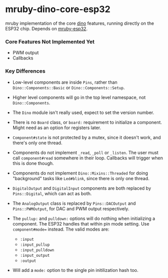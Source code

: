# mruby-dino-core-esp32

mruby implementation of the core [dino](https://github.com/austinbv/dino) features, running directly on the ESP32 chip. Depends on [mruby-esp32](https://github.com/mruby-esp32).


### Core Features Not Implemented Yet

* PWM output
* Callbacks


### Key Differences

* Low-level components are inside `Pins`, rather than `Dino::Components::Basic` or `Dino::Components::Setup`.
* Higher level components will go in the top level namespace, not `Dino::Components`.
* The `Dino` module isn't really used, expect to set the version number.
* There is no `Board` class, or `board:` requirement to initialize a component. Might need as an option for registers later.
* `Component#state` is not protected by a mutex, since it doesn't work, and there's only one thread.
* Components do not implement `_read`, `_poll` or `_listen`. The user must call `component#read` somewhere in their loop. Callbacks will trigger when this is done though.
* Components do not implement `Dino::Mixins::Threaded` for doing "background" tasks like `Led#blink`, since there is only one thread.

* `DigitalOutput` and `DigitalInput` components are both replaced by `Pins::Digital`, which can act as both.
* The `AnalogOutput` class is replaced by `Pins::DACOutput` and `Pins::PWMOutput`, for DAC and PWM output respectively.
* The `pullup:` and `pulldown:` options will do nothing when initializing a component. The ESP32 handles that within pin mode setting. Use `component#mode=` instead. The valid modes are:
   * `:input`
   * `:input_pullup`
   * `:input_pulldown`
   * `:input_output`
   * `:output`
* Will add a `mode:` option to the single pin initilization hash too.
